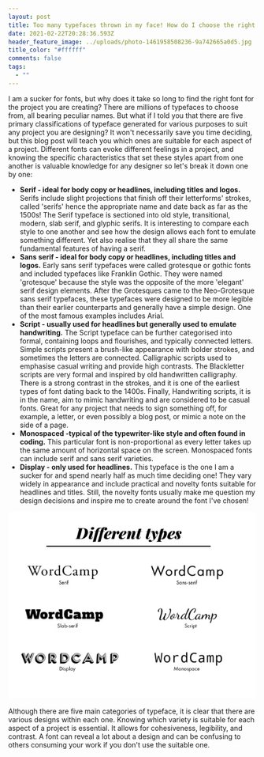 ```yaml
---
layout: post
title: Too many typefaces thrown in my face! How do I choose the right one?
date: 2021-02-22T20:28:36.593Z
header_feature_image: ../uploads/photo-1461958508236-9a742665a0d5.jpg
title_color: "#ffffff"
comments: false
tags:
  - ""
---
```

I am a sucker for fonts, but why does it take so long to find the right font for the project you are creating? There are millions of typefaces to choose from, all bearing peculiar names. But what if I told you that there are five primary classifications of typeface generated for various purposes to suit any project you are designing? It won't necessarily save you time deciding, but this blog post will teach you which ones are suitable for each aspect of a project. Different fonts can evoke different feelings in a project, and knowing the specific characteristics that set these styles apart from one another is valuable knowledge for any designer so let's break it down one by one:

* **Serif - ideal for body copy or headlines, including titles and logos.**
  Serifs include slight projections that finish off their letterforms' strokes, called 'serifs' hence the appropriate name and date back as far as the 1500s! The Serif typeface is sectioned into old style, transitional, modern, slab serif, and glyphic serifs. It is interesting to compare each style to one another and see how the design allows each font to emulate something different. Yet also realise that they all share the same fundamental features of having a serif.
* **Sans serif - ideal for body copy or headlines, including titles and logos.**
  Early sans serif typefaces were called grotesque or gothic fonts and included typefaces like Franklin Gothic. They were named 'grotesque' because the style was the opposite of the more 'elegant' serif design elements. After the Grotesques came to the Neo-Grotesque sans serif typefaces, these typefaces were designed to be more legible than their earlier counterparts and generally have a simple design. One of the most famous examples includes Arial.
* **Script - usually used for headlines but generally used to emulate handwriting.** 
  The Script typeface can be further categorised into formal, containing loops and flourishes, and typically connected letters. Simple scripts present a brush-like appearance with bolder strokes, and sometimes the letters are connected. Calligraphic scripts used to emphasise casual writing and provide high contrasts. The Blackletter scripts are very formal and inspired by old handwritten calligraphy. There is a strong contrast in the strokes, and it is one of the earliest types of font dating back to the 1400s. Finally, Handwriting scripts, it is in the name, aim to mimic handwriting and are considered to be casual fonts. Great for any project that needs to sign something off, for example, a letter, or even possibly a blog post, or mimic a note on the side of a page.
* **Monospaced -typical of the typewriter-like style and often found in coding.** 
  This particular font is non-proportional as every letter takes up the same amount of horizontal space on the screen. Monospaced fonts can include serif and sans serif varieties. 
* **Display - only used for headlines.**
  This typeface is the one I am a sucker for and spend nearly half as much time deciding one! They vary widely in appearance and include practical and novelty fonts suitable for headlines and titles. Still, the novelty fonts usually make me question my design decisions and inspire me to create around the font I've chosen!

![](../uploads/typography-first-wordcamp-norway-2015-7-638.jpg "Font Examples.")

Although there are five main categories of typeface, it is clear that there are various designs within each one. Knowing which variety is suitable for each aspect of a project is essential. It allows for cohesiveness, legibility, and contrast. A font can reveal a lot about a design and can be confusing to others consuming your work if you don't use the suitable one.
